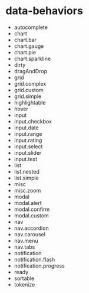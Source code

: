 <h1>data-behaviors</h1><ul><li>autocomplete</li><li>chart</li><li>chart.bar</li><li>chart.gauge</li><li>chart.pie</li><li>chart.sparkline</li><li>dirty</li><li>dragAndDrop</li><li>grid</li><li>grid.complex</li><li>grid.custom</li><li>grid.simple</li><li>highlightable</li><li>hover</li><li>input</li><li>input.checkbox</li><li>input.date</li><li>input.range</li><li>input.rating</li><li>input.select</li><li>input.slider</li><li>input.text</li><li>list</li><li>list.nested</li><li>list.simple</li><li>misc</li><li>misc.zoom</li><li>modal</li><li>modal.alert</li><li>modal.confirm</li><li>modal.custom</li><li>nav</li><li>nav.accordion</li><li>nav.carousel</li><li>nav.menu</li><li>nav.tabs</li><li>notification</li><li>notification.flash</li><li>notification.progress</li><li>ready</li><li>sortable</li><li>tokenize</li></ul>